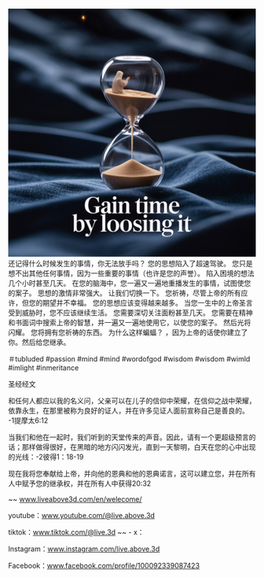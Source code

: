![Video cover image](../cover.jpeg)
还记得什么时候发生的事情，你无法放手吗？
您的思想陷入了超速驾驶。
您只是想不出其他任何事情，因为一些重要的事情（也许是您的声誉）。
陷入困境的想法几个小时甚至几天。
在您的脑海中，您一遍又一遍地重播发生的事情，试图使您的案子。
思想的激情非常强大。
让我们切换一下。
您祈祷，尽管上帝的所有应许，但您的期望并不幸福。
您的思想应该变得越来越多。
当您一生中的上帝圣言受到威胁时，您不应该继续生活。
您需要深切关注面粉甚至几天。
您需要在精神和书面词中搜索上帝的智慧，并一遍又一遍地使用它，以使您的案子。
然后光将闪耀。
您将拥有您祈祷的东西。
为什么这样蝙蝠？
，因为上帝的话使你建立了你。然后给您继承。

＃tubluded #passion #mind #mind #wordofgod #wisdom #wisdom #wimld #imlight #inmeritance

圣经经文

和任何人都应以我的名义问，父亲可以在儿子的信仰中荣耀，在信仰之战中荣耀，依靠永生，在那里被称为良好的证人，并在许多见证人面前宣称自己是善良的。 -1提摩太6:12

当我们和他在一起时，我们听到的天堂传来的声音。因此，请有一个更超级预言的话；那样做得很好，在黑暗的地方闪闪发光，直到一天黎明，白天在您的心中出现的光线：-2彼得1：18-19

现在我将您奉献给上帝，并向他的恩典和他的恩典诺言，这可以建立您，并在所有人中赋予您的继承权，并在所有人中获得20:32

~~ www.liveabove3d.com/en/welecome/


youtube：www.youtube.com/@live.above.3d

tiktok：www.tiktok.com/@live.3d ~~  -  x：

Instagram：www.instagram.com/live.above.3d

Facebook：www.facebook.com/profile/100092339087423



